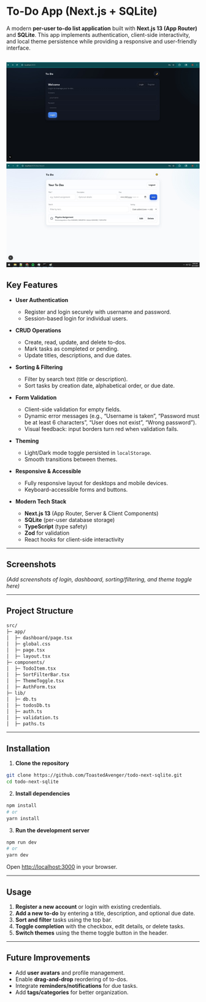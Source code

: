 # To-Do App (Next.js + SQLite)

A modern **per-user to-do list application** built with **Next.js 13 (App Router)** and **SQLite**. This app implements authentication, client-side interactivity, and local theme persistence while providing a responsive and user-friendly interface.

![App Screenshot](public/To-Do.jpg)
![App Screenshot](public/To-Do-Dashboard.jpg)
---

## Key Features

* **User Authentication**

  * Register and login securely with username and password.
  * Session-based login for individual users.

* **CRUD Operations**

  * Create, read, update, and delete to-dos.
  * Mark tasks as completed or pending.
  * Update titles, descriptions, and due dates.

* **Sorting & Filtering**

  * Filter by search text (title or description).
  * Sort tasks by creation date, alphabetical order, or due date.

* **Form Validation**

  * Client-side validation for empty fields.
  * Dynamic error messages (e.g., “Username is taken”, “Password must be at least 6 characters”, “User does not exist”, “Wrong password”).
  * Visual feedback: input borders turn red when validation fails.

* **Theming**

  * Light/Dark mode toggle persisted in `localStorage`.
  * Smooth transitions between themes.

* **Responsive & Accessible**

  * Fully responsive layout for desktops and mobile devices.
  * Keyboard-accessible forms and buttons.

* **Modern Tech Stack**

  * **Next.js 13** (App Router, Server & Client Components)
  * **SQLite** (per-user database storage)
  * **TypeScript** (type safety)
  * **Zod** for validation
  * React hooks for client-side interactivity

---

## Screenshots

*(Add screenshots of login, dashboard, sorting/filtering, and theme toggle here)*

---

## Project Structure

```
src/
├─ app/   
│  ├─ dashboard/page.tsx       
│  ├─ global.css                
│  ├─ page.tsx                  
│  ├─ layout.tsx               
├─ components/
│  ├─ TodoItem.tsx             
│  ├─ SortFilterBar.tsx         
│  ├─ ThemeToggle.tsx     
│  ├─ AuthForm.tsx             
├─ lib/
│  ├─ db.ts                    
│  ├─ todosDb.ts              
│  ├─ auth.ts                  
│  ├─ validation.ts           
│  ├─ paths.ts                  
```

---

## Installation

1. **Clone the repository**

```bash
git clone https://github.com/ToastedAvenger/todo-next-sqlite.git
cd todo-next-sqlite
```

2. **Install dependencies**

```bash
npm install
# or
yarn install
```

3. **Run the development server**

```bash
npm run dev
# or
yarn dev
```

Open [http://localhost:3000](http://localhost:3000) in your browser.

---

## Usage

1. **Register a new account** or login with existing credentials.
2. **Add a new to-do** by entering a title, description, and optional due date.
3. **Sort and filter** tasks using the top bar.
4. **Toggle completion** with the checkbox, edit details, or delete tasks.
5. **Switch themes** using the theme toggle button in the header.

---

## Future Improvements

* Add **user avatars** and profile management.
* Enable **drag-and-drop** reordering of to-dos.
* Integrate **reminders/notifications** for due tasks.
* Add **tags/categories** for better organization.
